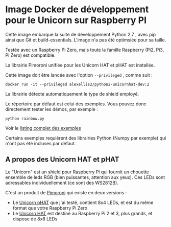 Image Docker de développement pour le Unicorn sur Raspberry PI
==============================================================

Cette image embarque la suite de développement Python 2.7 , avec pip ainsi que Git et build-essentials.
L'image n'a pas été optimsiée pour sa taille.

Testée avec un Raspberry Pi Zero, mais toute la famille Raspberry (Pi2, Pi3, Pi Zero) est compatible.

La librairie Pimoroni unifiée pour les Unicorn HAT et pHAT est installée.

Cette image doit être lancée avec l'option `--privileged` , comme suit :

    docker run -it --privileged alexellis2/python2-unicornhat-dev:2 

La librairie détecte automatiquement le type de shield employé.

Le répertoire par défaut est celui des exemples. Vous pouvez donc directement tester les démos, par exemple :

	python rainbow.py
	
Voir le [listing complet des exemples](https://github.com/pimoroni/unicorn-hat/tree/master/examples)

Certains exemples requièrent des librairies Python (Numpy par exemple) qui n'ont pas été incluses par défaut.
	
A propos des Unicorn HAT et pHAT
--------------------------------
Le "Unicorn" est un shield pour Raspberry Pi qui fournit un chouette ensemble de leds RGB (bien puissantes, attention aux yeux).
Ces LEDs sont adressables individuellement (ce sont des WS2812B).

C'est un produit de [Pimoroni](https://shop.pimoroni.com) qui existe en deux versions :

* Le [Unicorn pHAT](http://shop.pimoroni.com/products/unicorn-phat) que j'ai testé, contient 8x4 LEDs, et est du même format que votre Raspberry Pi Zero
* Le [Unicorn HAT](http://shop.pimoroni.com/products/unicorn-hat) est destiné au Raspberry Pi 2 et 3, plus grands, et dispose de 8x8 LEDs
